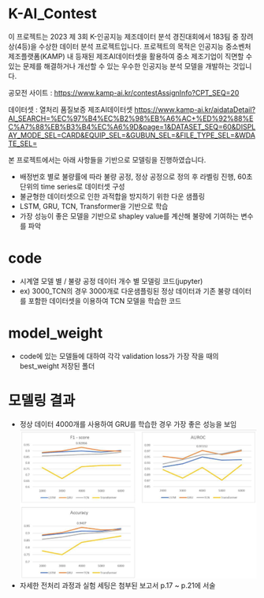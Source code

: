 # K-AI_Contest

이 프로젝트는 2023 제 3회 K-인공지능 제조데이터 분석 경진대회에서 183팀 중 장려상(4등)을 수상한 데이터 분석 프로젝트입니다.
프로젝트의 목적은 인공지능 중소벤처 제조플랫폼(KAMP) 내 등재된 제조AI데이터셋을 활용하여 중소 제조기업이 직면할 수 있는 문제를 해결하거나 개선할 수 있는 우수한 인공지능 분석 모델을 개발하는 것입니다.

공모전 사이트 : https://www.kamp-ai.kr/contestAssignInfo?CPT_SEQ=20


데이터셋 : 열처리 품질보증 제조AI데이터셋
https://www.kamp-ai.kr/aidataDetail?AI_SEARCH=%EC%97%B4%EC%B2%98%EB%A6%AC+%ED%92%88%EC%A7%88%EB%B3%B4%EC%A6%9D&page=1&DATASET_SEQ=60&DISPLAY_MODE_SEL=CARD&EQUIP_SEL=&GUBUN_SEL=&FILE_TYPE_SEL=&WDATE_SEL=

본 프로젝트에서는 아래 사항들을 기반으로 모델링을 진행하였습니다.
- 배정번호 별로 불량률에 따라 불량 공정, 정상 공정으로 정의 후 라벨링 진행, 60초 단위의 time series로 데이터셋 구성
- 불균형한 데이터셋으로 인한 과적합을 방지하기 위한 다운 샘플링
- LSTM, GRU, TCN, Transformer을 기반으로 학습
- 가장 성능이 좋은 모델을 기반으로 shapley value를 계산해 불량에 기여하는 변수를 파악


# code
- 시계열 모델 별 / 불량 공정 데이터 개수 별 모델링 코드(jupyter)
- ex) 3000_TCN의 경우 3000개로 다운샘플링된 정상 데이터과 기존 불량 데이터를 포함한 데이터셋을 이용하여 TCN 모델을 학습한 코드

# model_weight
- code에 있는 모델들에 대하여 각각 validation loss가 가장 작을 때의 best_weight 저장된 폴더

# 모델링 결과
- 정상 데이터 4000개를 사용하여 GRU를 학습한 경우 가장 좋은 성능을 보임
![K-AI 성능](./K-AI%20성능.JPG)
- 자세한 전처리 과정과 실험 세팅은 첨부된 보고서 p.17 ~ p.21에 서술
